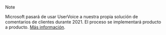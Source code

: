 > [!NOTE]
> Microsoft pasará de usar UserVoice a nuestra propia solución de comentarios de clientes durante 2021. El proceso se implementará producto a producto. [Más información](https://support.microsoft.com/topic/-pages-430e1a78-e016-472a-a10f-dc2a3df3450a).